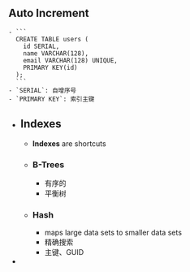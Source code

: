## Auto Increment
	- ```
	  CREATE TABLE users (
	    id SERIAL, 
	    name VARCHAR(128), 
	    email VARCHAR(128) UNIQUE,
	    PRIMARY KEY(id)
	  );
	  ```
	- `SERIAL`: 自增序号
	- `PRIMARY KEY`: 索引主键
- ## Indexes
	- **Indexes** are shortcuts
	- ### B-Trees
		- 有序的
		- 平衡树
	- ### Hash
		- maps large data sets to smaller data sets
		- 精确搜索
		- 主键、GUID
-